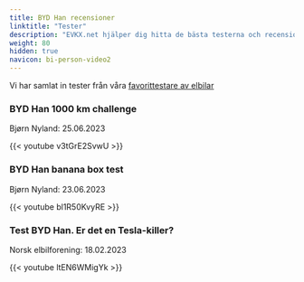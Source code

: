 ```yaml
---
title: BYD Han recensioner
linktitle: "Tester"
description: "EVKX.net hjälper dig hitta de bästa testerna och recensionerna av denna modell."
weight: 80
hidden: true
navicon: bi-person-video2
---
```

Vi har samlat in tester från våra [favorittestare av elbilar](../../../../../guides/evreviewers/)

<div class="container text-center shadow p-2 pe-4 mb-5 bg-body-tertiary rounded border">
<h3>BYD Han 1000 km challenge</h3>
<p>Bjørn Nyland: 25.06.2023</p>

{{< youtube v3tGrE2SvwU >}}

</div>
<div class="container text-center shadow p-2 pe-4 mb-5 bg-body-tertiary rounded border">
<h3>BYD Han banana box test </h3>
<p>Bjørn Nyland: 23.06.2023</p>

{{< youtube bl1R50KvyRE >}}

</div>
<div class="container text-center shadow p-2 pe-4 mb-5 bg-body-tertiary rounded border">
<h3>Test BYD Han. Er det en Tesla-killer?</h3>
<p>Norsk elbilforening: 18.02.2023</p>

{{< youtube ltEN6WMigYk >}}

</div>
